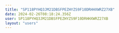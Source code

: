 ```yaml
---
title: "SP118PYHQ3JM21DBSFPEZHYZS9F10DRHHXWRZ27XB"
date: 2024-02-26T08:18:24.356Z
user: SP118PYHQ3JM21DBSFPEZHYZS9F10DRHHXWRZ27XB
layout: "users"
---
```

    